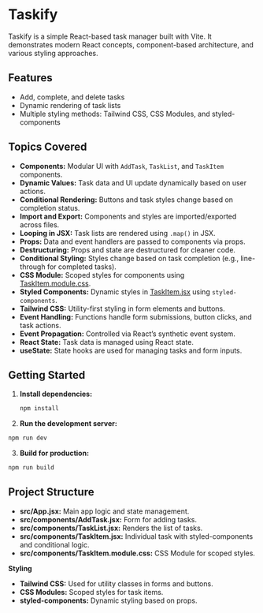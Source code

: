 # Taskify

Taskify is a simple React-based task manager built with Vite. It demonstrates modern React concepts, component-based architecture, and various styling approaches.

## Features

- Add, complete, and delete tasks
- Dynamic rendering of task lists
- Multiple styling methods: Tailwind CSS, CSS Modules, and styled-components

## Topics Covered

- **Components:** Modular UI with `AddTask`, `TaskList`, and `TaskItem` components.
- **Dynamic Values:** Task data and UI update dynamically based on user actions.
- **Conditional Rendering:** Buttons and task styles change based on completion status.
- **Import and Export:** Components and styles are imported/exported across files.
- **Looping in JSX:** Task lists are rendered using `.map()` in JSX.
- **Props:** Data and event handlers are passed to components via props.
- **Destructuring:** Props and state are destructured for cleaner code.
- **Conditional Styling:** Styles change based on task completion (e.g., line-through for completed tasks).
- **CSS Module:** Scoped styles for components using [TaskItem.module.css](src/components/TaskItem.module.css).
- **Styled Components:** Dynamic styles in [TaskItem.jsx](src/components/TaskItem.jsx) using `styled-components`.
- **Tailwind CSS:** Utility-first styling in form elements and buttons.
- **Event Handling:** Functions handle form submissions, button clicks, and task actions.
- **Event Propagation:** Controlled via React’s synthetic event system.
- **React State:** Task data is managed using React state.
- **useState:** State hooks are used for managing tasks and form inputs.

## Getting Started

1. **Install dependencies:**
   ```sh
   npm install
   ```
2. **Run the development server:**
```bash
npm run dev
```
3. **Build for production:**

```bash
npm run build
```

## Project Structure

- **src/App.jsx:** Main app logic and state management.
- **src/components/AddTask.jsx:** Form for adding tasks.
- **src/components/TaskList.jsx:** Renders the list of tasks.
- **src/components/TaskItem.jsx:** Individual task with styled-components and conditional logic.
- **src/components/TaskItem.module.css:** CSS Module for scoped styles.

**Styling**
- **Tailwind CSS:** Used for utility classes in forms and buttons.
- **CSS Modules:** Scoped styles for task items.
- **styled-components:** Dynamic styling based on props.